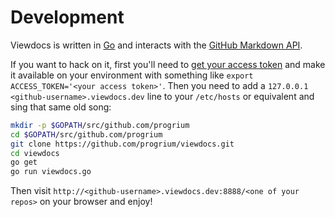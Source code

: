# Development

Viewdocs is written in [Go](http://golang.org/) and interacts with the [GitHub
Markdown API](http://developer.github.com/v3/markdown/).

If you want to hack on it, first you'll need to [get your access token](https://help.github.com/articles/creating-an-access-token-for-command-line-use)
and make it available on your environment with something like `export ACCESS_TOKEN='<your access token>'`.
Then you need to add a `127.0.0.1 <github-username>.viewdocs.dev` line to your `/etc/hosts`
or equivalent and sing that same old song:

```sh
mkdir -p $GOPATH/src/github.com/progrium
cd $GOPATH/src/github.com/progrium
git clone https://github.com/progrium/viewdocs.git
cd viewdocs
go get
go run viewdocs.go
```

Then visit `http://<github-username>.viewdocs.dev:8888/<one of your repos>` on
your browser and enjoy!
